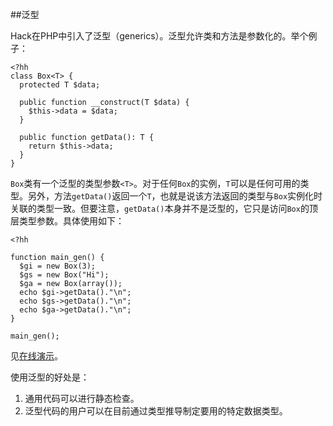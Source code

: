##泛型

Hack在PHP中引入了泛型（generics）。泛型允许类和方法是参数化的。举个例子：

```
<?hh
class Box<T> {
  protected T $data;

  public function __construct(T $data) {
    $this->data = $data;
  }

  public function getData(): T {
    return $this->data;
  }
}
```
`Box`类有一个泛型的类型参数`<T>`。对于任何`Box`的实例，`T`可以是任何可用的类型。另外，方法`getData()`返回一个`T`，也就是说该方法返回的类型与`Box`实例化时关联的类型一致。但要注意，`getData()`本身并不是泛型的，它只是访问`Box`的顶层类型参数。具体使用如下：

```
<?hh

function main_gen() {
  $gi = new Box(3);
  $gs = new Box("Hi");
  $ga = new Box(array());
  echo $gi->getData()."\n";
  echo $gs->getData()."\n";
  echo $ga->getData()."\n";
}

main_gen();
```
见[在线演示](http://www.rsywx.com:8080/demo/04.08.00.generics)。

使用泛型的好处是：

1. 通用代码可以进行静态检查。
2. 泛型代码的用户可以在目前通过类型推导制定要用的特定数据类型。
